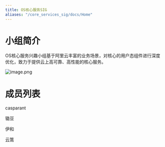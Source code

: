 ```yaml
---
title: OS核心服务SIG
aliases: "/core_services_sig/docs/Home"
---
```


# 小组简介

OS核心服务兴趣小组基于阿里云丰富的业务场景，对核心的用户态组件进行深度优化，致力于提供云上高可靠、高性能的核心服务。

![image.png](https://intranetproxy.alipay.com/skylark/lark/0/2020/png/241614/1597289899398-94da6574-fae8-487b-ab85-fdecc1657453.png?x-oss-process=image%2Fresize%2Cw_1466)

# 成员列表

casparant

锄豆 [ ](https://yuque.antfin.com/wangxiaoguang)

伊和 [ ](https://yuque.antfin.com/jiufei-xue)

云篙
